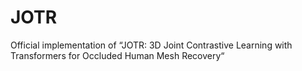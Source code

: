 # JOTR
Official implementation of “JOTR: 3D Joint Contrastive Learning with Transformers for Occluded Human Mesh Recovery“
